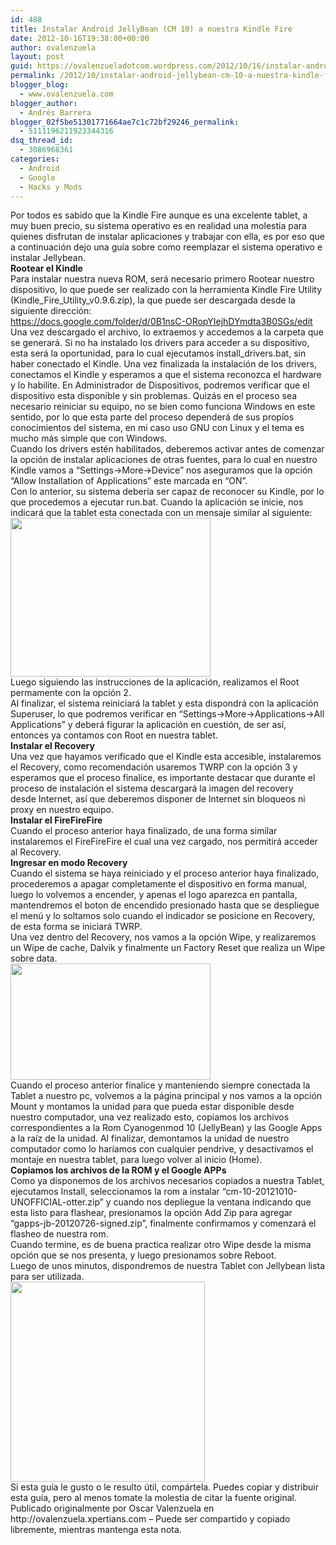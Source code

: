 ```yaml
---
id: 488
title: Instalar Android JellyBean (CM 10) a nuestra Kindle Fire
date: 2012-10-16T19:38:00+00:00
author: ovalenzuela
layout: post
guid: https://ovalenzueladotcom.wordpress.com/2012/10/16/instalar-android-jellybean-cm-10-a-nuestra-kindle-fire
permalink: /2012/10/instalar-android-jellybean-cm-10-a-nuestra-kindle-fire.html
blogger_blog:
  - www.ovalenzuela.com
blogger_author:
  - Andrés Barrera
blogger_02f5be51301771664ae7c1c72bf29246_permalink:
  - 5111196211923344316
dsq_thread_id:
  - 3086968361
categories:
  - Android
  - Google
  - Hacks y Mods
---
```

<div>
  <div>
    Por todos es sabido que la Kindle Fire aunque es una excelente tablet, a muy buen precio, su sistema operativo es en realidad una molestia para quienes disfrutan de instalar aplicaciones y trabajar con ella, es por eso que a continuación dejo una guía sobre como reemplazar el sistema operativo e instalar Jellybean.
  </div>
  
  <div>
  </div>
  
  <div>
    <b>Rootear el Kindle</b>
  </div>
  
  <div>
    Para instalar nuestra nueva ROM, será necesario primero Rootear nuestro dispositivo, lo que puede ser realizado con la herramienta Kindle Fire Utility (Kindle_Fire_Utility_v0.9.6.zip), la que puede ser descargada desde la siguiente dirección:
  </div>
  
  <div>
  </div>
  
  <div>
    <a href="https://docs.google.com/folder/d/0B1nsC-ORopYIejhDYmdta3B0SGs/edit">https://docs.google.com/folder/d/0B1nsC-ORopYIejhDYmdta3B0SGs/edit</a>
  </div>
  
  <div>
  </div>
  
  <div>
    Una vez descargado el archivo, lo extraemos y accedemos a la carpeta que se generará. Si no ha instalado los drivers para acceder a su dispositivo, esta será la oportunidad, para lo cual ejecutamos install_drivers.bat, sin haber conectado el Kindle. Una vez finalizada la instalación de los drivers, conectamos el Kindle y esperamos a que el sistema reconozca el hardware y lo habilite. En Administrador de Dispositivos, podremos verificar que el dispositivo esta disponible y sin problemas. Quizás en el proceso sea necesario reiniciar su equipo, no se bien como funciona Windows en este sentido, por lo que esta parte del proceso dependerá de sus propios conocimientos del sistema, en mi caso uso GNU con Linux y el tema es mucho más simple que con Windows.
  </div>
  
  <div>
  </div>
  
  <div>
    Cuando los drivers estén habilitados, deberemos activar antes de comenzar la opción de instalar aplicaciones de otras fuentes, para lo cual en nuestro Kindle vamos a &#8220;Settings->More->Device&#8221; nos aseguramos que la opción “Allow Installation of Applications” este marcada en “ON”.
  </div>
  
  <div>
  </div>
  
  <div>
    Con lo anterior, su sistema debería ser capaz de reconocer su Kindle, por lo que procedemos a ejecutar run.bat. Cuando la aplicación se inicie, nos indicará que la tablet esta conectada con un mensaje similar al siguiente:
  </div>
  
  <div>
  </div>
  
  <div>
    <a href="http://www.ovalenzuela.com/wp-content/uploads/2016/02/b03a3-principal_kindle.png"><img border="0" src="http://www.ovalenzuela.com/wp-content/uploads/2016/02/b03a3-principal_kindle.png?w=300" height="254" width="320" /></a>
  </div>
  
  <div>
  </div>
  
  <div>
  </div>
  
  <div>
    Luego siguiendo las instrucciones de la aplicación, realizamos el Root permamente con la opción 2.
  </div>
  
  <div>
    Al finalizar, el sistema reiniciará la tablet y esta dispondrá con la aplicación Superuser, lo que podremos verificar en &#8220;Settings->More->Applications->All Applications&#8221; y deberá figurar la aplicación en cuestión, de ser así, entonces ya contamos con Root en nuestra tablet.
  </div>
  
  <div>
  </div>
  
  <div>
    <b>Instalar el Recovery</b>
  </div>
  
  <div>
    Una vez que hayamos verificado que el Kindle esta accesible, instalaremos el Recovery, como recomendación usaremos TWRP con la opción 3 y esperamos que el proceso finalice, es importante destacar que durante el proceso de instalación el sistema descargará la imagen del recovery desde Internet, así que deberemos disponer de Internet sin bloqueos ni proxy en nuestro equipo.
  </div>
  
  <div>
  </div>
  
  <div>
    <b>Instalar el FireFireFire</b>
  </div>
  
  <div>
    Cuando el proceso anterior haya finalizado, de una forma similar instalaremos el FireFireFire el cual una vez cargado, nos permitirá acceder al Recovery.
  </div>
  
  <div>
  </div>
  
  <div>
    <b>Ingresar en modo Recovery</b>
  </div>
  
  <div>
    Cuando el sistema se haya reiniciado y el proceso anterior haya finalizado, procederemos a apagar completamente el dispositivo en forma manual, luego lo volvemos a encender, y apenas el logo aparezca en pantalla, mantendremos el boton de encendido presionado hasta que se despliegue el menú y lo soltamos solo cuando el indicador se posicione en Recovery, de esta forma se iniciará TWRP.
  </div>
  
  <div>
  </div>
  
  <div>
    Una vez dentro del Recovery, nos vamos a la opción Wipe, y realizaremos un Wipe de cache, Dalvik y finalmente un Factory Reset que realiza un Wipe sobre data.
  </div>
  
  <div>
  </div>
  
  <div>
    <a href="http://www.ovalenzuela.com/wp-content/uploads/2016/02/71974-principal_twrp.png"><img border="0" src="http://www.ovalenzuela.com/wp-content/uploads/2016/02/71974-principal_twrp.png?w=300" height="186" width="320" /></a>
  </div>
  
  <div>
  </div>
  
  <div>
  </div>
  
  <div>
    Cuando el proceso anterior finalice y manteniendo siempre conectada la Tablet a nuestro pc, volvemos a la página principal y nos vamos a la opción Mount y montamos la unidad para que pueda estar disponible desde nuestro computador, una vez realizado esto, copiamos los archivos correspondientes a la Rom Cyanogenmod 10 (JellyBean) y las Google Apps a la raíz de la unidad. Al finalizar, demontamos la unidad de nuestro computador como lo haríamos con cualquier pendrive, y desactivamos el montaje en nuestra tablet, para luego volver al inicio (Home).
  </div>
  
  <div>
  </div>
  
  <div>
    <b>Copiamos los archivos de la ROM y el Google APPs</b>
  </div>
  
  <div>
    Como ya disponemos de los archivos necesarios copiados a nuestra Tablet, ejecutamos Install, seleccionamos la rom a instalar &#8220;cm-10-20121010-UNOFFICIAL-otter.zip&#8221; y cuando nos depliegue la ventana indicando que esta listo para flashear, presionamos la opción Add Zip para agregar &#8220;gapps-jb-20120726-signed.zip&#8221;, finalmente confirmamos y comenzará el flasheo de nuestra rom.
  </div>
  
  <div>
  </div>
  
  <div>
    Cuando termine, es de buena practica realizar otro Wipe desde la misma opción que se nos presenta, y luego presionamos sobre Reboot.
  </div>
  
  <div>
  </div>
  
  <div>
    Luego de unos minutos, dispondremos de nuestra Tablet con Jellybean lista para ser utilizada.
  </div>
  
  <div>
  </div>
  
  <div>
    <a href="http://www.ovalenzuela.com/wp-content/uploads/2016/02/d2665-principal_cyanogenmod.png"><img border="0" src="http://www.ovalenzuela.com/wp-content/uploads/2016/02/d2665-principal_cyanogenmod.png?w=292" height="320" width="311" /></a>
  </div>
  
  <div>
  </div>
  
  <div>
    Si esta guía le gusto o le resulto útil, compártela. Puedes copiar y distribuir esta guía, pero al menos tomate la molestia de citar la fuente original.
  </div>
  
  <div>
  </div>
</div>

<div>
  Publicado originalmente por Oscar Valenzuela en http://ovalenzuela.xpertians.com &#8211; Puede ser compartido y copiado libremente, mientras mantenga esta nota.
</div>